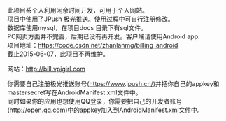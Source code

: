 此项目系个人利用闲余时间开发，可用于个人网站。<br>
项目中使用了JPush 极光推送。使用过程中可自行注册修改。<br>
数据库使用mysql，在项目docs 目录下有sql文件。<br>
PC网页方面并不完善，后期已没有再开发。客户端请使用Android app. <br>
项目地址：https://code.csdn.net/zhanlanmg/billing_android<br>
截止2015-06-07，此项目不再维护。<br>

网站：http://bill.vpigirl.com<br>


你需要自己注册极光推送账号(https://www.jpush.cn/)并把你自己的appkey和mastersecret写在AndroidManifest.xml文件中。<br/>
同时如果你的应用也想使用QQ登录，你需要把自己的开发者账号(http://open.qq.com)中的appkey加入到AndroidManifest.xml文件中。<br/>
